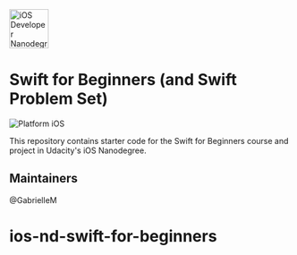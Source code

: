 <img src="https://s3-us-west-1.amazonaws.com/udacity-content/degrees/catalog-images/nd003.png" alt="iOS Developer Nanodegree logo" height="70" >

# Swift for Beginners (and Swift Problem Set)

![Platform iOS](https://img.shields.io/badge/nanodegree-iOS-blue.svg)

This repository contains starter code for the Swift for Beginners course and project in Udacity's iOS Nanodegree.

## Maintainers

@GabrielleM
# ios-nd-swift-for-beginners

